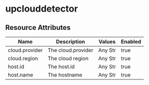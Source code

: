 [comment]: <> (Code generated by mdatagen. DO NOT EDIT.)

# upclouddetector

## Resource Attributes

| Name | Description | Values | Enabled |
| ---- | ----------- | ------ | ------- |
| cloud.provider | The cloud.provider | Any Str | true |
| cloud.region | The cloud region | Any Str | true |
| host.id | The host.id | Any Str | true |
| host.name | The hostname | Any Str | true |
